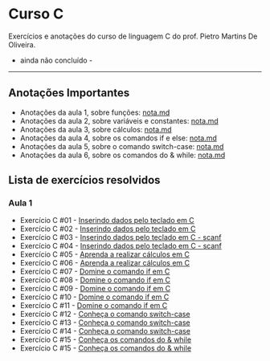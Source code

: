 # Curso C




Exercícios e anotações do curso de linguagem C do prof. Pietro Martins De Oliveira.
- ainda não concluído -

---

## Anotações Importantes
* Anotações da aula 1, sobre funções: [nota.md](https://github.com/larisn/Curso-C/blob/main/Aula%201/nota.md)
* Anotações da aula 2, sobre variáveis e constantes: [nota.md](https://github.com/larisn/Curso-C/blob/main/Aula%202/nota.md)
* Anotações da aula 3, sobre cálculos: [nota.md](https://github.com/larisn/Curso-C/blob/main/Aula%203/nota.md)
* Anotações da aula 4, sobre os comandos if e else: [nota.md](https://github.com/larisn/Curso-C/blob/main/Aula%204/nota.md)
* Anotações da aula 5, sobre o comando switch-case: [nota.md](https://github.com/larisn/Curso-C/blob/main/Aula%205/nota.md)
* Anotações da aula 6, sobre os comandos do & while: [nota.md](https://github.com/larisn/Curso-C/blob/main/Aula%206/nota.md)




## Lista de exercícios resolvidos

### Aula 1

- Exercício C #01 - [Inserindo dados pelo teclado em C](https://github.com/larisn/Curso-C/blob/main/Aula%201/ex1.c)
- Exercício C #02 - [Inserindo dados pelo teclado em C](https://github.com/larisn/Curso-C/blob/main/Aula%201/ex2.c)
- Exercício C #03 - [Inserindo dados pelo teclado em C - scanf](https://github.com/larisn/Curso-C/blob/main/Aula%202/ex1.c)
- Exercício C #04 - [Inserindo dados pelo teclado em C - scanf](https://github.com/larisn/Curso-C/blob/main/Aula%202/ex2.c)
- Exercício C #05 - [Aprenda a realizar cálculos em C](https://github.com/larisn/Curso-C/blob/main/Aula%203/ex1.c)
- Exercício C #06 - [Aprenda a realizar cálculos em C](https://github.com/larisn/Curso-C/blob/main/Aula%203/ex2.c)
- Exercício C #07 - [Domine o comando if em C](https://github.com/larisn/Curso-C/blob/main/Aula%204/ex1.c)
- Exercício C #08 - [Domine o comando if em C](https://github.com/larisn/Curso-C/blob/main/Aula%204/ex2.c)
- Exercício C #09 - [Domine o comando if em C](https://github.com/larisn/Curso-C/blob/main/Aula%204/ex3.c)
- Exercício C #10 - [Domine o comando if em C](https://github.com/larisn/Curso-C/blob/main/Aula%204/ex4.c)
- Exercício C #11 - [Domine o comando if em C](https://github.com/larisn/Curso-C/blob/main/Aula%204/ex5.c)
- Exercício C #12 - [Conheça o comando switch-case](https://github.com/larisn/Curso-C/blob/main/Aula%205/ex1.c)
- Exercício C #13 - [Conheça o comando switch-case](https://github.com/larisn/Curso-C/blob/main/Aula%205/ex2.c)
- Exercício C #14 - [Conheça o comando switch-case](https://github.com/larisn/Curso-C/blob/main/Aula%205/ex3.c)
- Exercício C #15 - [Conheça os comandos do & while](https://github.com/larisn/Curso-C/blob/main/Aula%206/ex1.c)
- Exercício C #15 - [Conheça os comandos do & while](https://github.com/larisn/Curso-C/blob/main/Aula%206/ex2.c)
